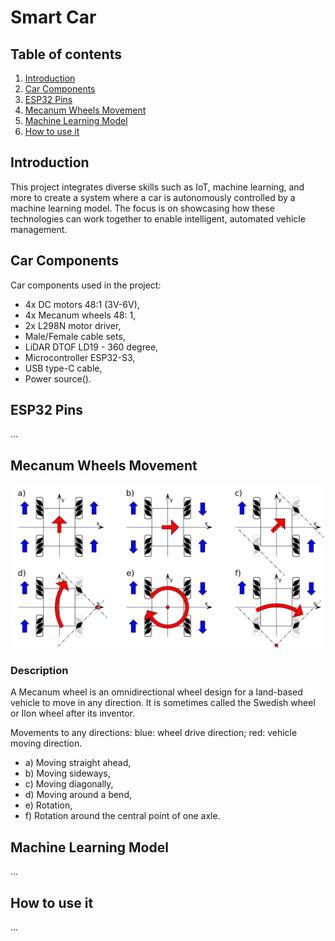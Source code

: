 # Smart Car

## Table of contents
1. [Introduction](#introduction)
2. [Car Components](#car-components)
3. [ESP32 Pins](#esp32-pins)
4. [Mecanum Wheels Movement](#mecanum-wheels-movement)
5. [Machine Learning Model](#machine-learning-model)
6. [How to use it](#how-to-use-it)
   
## Introduction <a name="introduction"></a>
This project integrates diverse skills such as IoT, machine learning, and more to create a system where a car is autonomously controlled by a machine learning model. The focus is on showcasing how these technologies can work together to enable intelligent, automated vehicle management.

## Car Components <a name="car-components"></a>
Car components used in the project:
- 4x DC motors 48:1 (3V-6V),
- 4x Mecanum wheels 48: 1,
- 2x L298N motor driver,
- Male/Female cable sets,
- LiDAR DTOF LD19 - 360 degree,
- Microcontroller ESP32-S3,
- USB type-C cable,
- Power source().


## ESP32 Pins <a name="esp32-pins"></a>
...

## Mecanum Wheels Movement <a name="mecanum-wheels-movement"></a>
<img src="./imgs/mecanum-wheel-controls.svg" alt="mecanum-wheel-controls"/>

### Description
A Mecanum wheel is an omnidirectional wheel design for a land-based vehicle to move in any direction. It is sometimes called the Swedish wheel or Ilon wheel after its inventor.

Movements to any directions: blue: wheel drive direction; red: vehicle moving direction. 
- a) Moving straight ahead, 
- b) Moving sideways, 
- c) Moving diagonally, 
- d) Moving around a bend, 
- e) Rotation, 
- f) Rotation around the central point of one axle.

## Machine Learning Model <a name="machine-learning-model"></a>
...

## How to use it <a name="how-to-use-it"></a>
...
